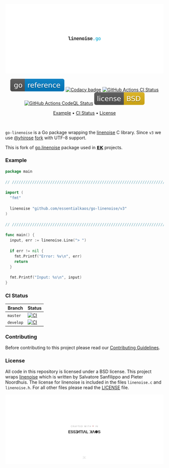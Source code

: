 <p align="center"><a href="#readme"><img src=".github/images/card.svg"/></a></p>

<p align="center">
  <a href="https://kaos.sh/g/go-linenoise.v3"><img src=".github/images/godoc.svg"/></a>
  <a href="https://kaos.sh/y/go-linenoise"><img src="https://kaos.sh/y/62566f1198b14e67998f9e47dfff6c3a.svg" alt="Codacy badge" /></a>
  <a href="https://kaos.sh/w/go-linenoise/ci"><img src="https://kaos.sh/w/go-linenoise/ci.svg" alt="GitHub Actions CI Status" /></a>
  <a href="https://kaos.sh/w/go-linenoise/codeql"><img src="https://kaos.sh/w/go-linenoise/codeql.svg" alt="GitHub Actions CodeQL Status" /></a>
  <a href="LICENSE"><img src=".github/images/license.svg"/></a>
</p>

<p align="center"><a href="#example">Example</a> • <a href="#ci-status">CI Status</a> • <a href="#license">License</a></p>

<br/>

`go-linenoise` is a Go package wrapping the [linenoise](https://github.com/antirez/linenoise) C library. Since `v3` we use [@yhirose](https://github.com/yhirose) [fork](https://github.com/yhirose/linenoise/tree/utf8-support) with UTF-8 support.

This is fork of [go.linenoise](https://github.com/GeertJohan/go.linenoise) package used in [𝗘𝗞](https://github.com/essentialkaos) projects.

### Example

```go
package main

// ////////////////////////////////////////////////////////////////////////// //

import (
  "fmt"

  linenoise "github.com/essentialkaos/go-linenoise/v3"
)

// ////////////////////////////////////////////////////////////////////////// //

func main() {
  input, err := linenoise.Line("> ")

  if err != nil {
    fmt.Printf("Error: %v\n", err)
    return
  }

  fmt.Printf("Input: %s\n", input)
}

```

### CI Status

| Branch | Status |
|--------|--------|
| `master` | [![CI](https://kaos.sh/w/go-linenoise/ci.svg?branch=master)](https://kaos.sh/w/go-linenoise/ci?query=branch:master) |
| `develop` | [![CI](https://kaos.sh/w/go-linenoise/ci.svg?branch=develop)](https://kaos.sh/w/go-linenoise/ci?query=branch:develop) |

### Contributing

Before contributing to this project please read our [Contributing Guidelines](https://github.com/essentialkaos/.github/blob/master/CONTRIBUTING.md).

### License

All code in this repository is licensed under a BSD license.
This project wraps [linenoise](https://github.com/antirez/linenoise) which is written by Salvatore Sanfilippo and Pieter Noordhuis. The license for linenoise is included in the files `linenoise.c` and `linenoise.h`.
For all other files please read the [LICENSE](LICENSE) file.

<p align="center"><a href="https://kaos.dev"><img src="https://raw.githubusercontent.com/essentialkaos/.github/refs/heads/master/images/ekgh.svg"/></a></p>
